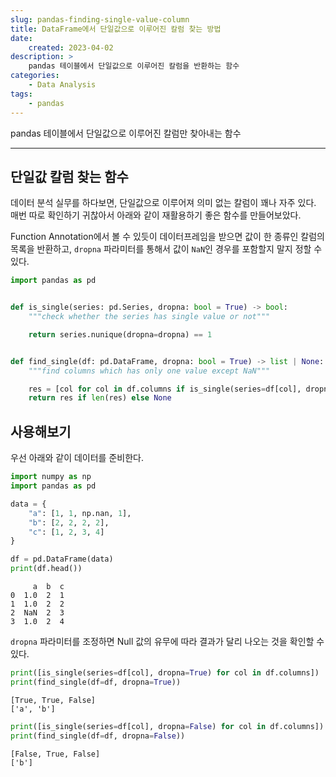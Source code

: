 ```yaml
---
slug: pandas-finding-single-value-column
title: DataFrame에서 단일값으로 이루어진 칼럼 찾는 방법
date:
    created: 2023-04-02
description: >
    pandas 테이블에서 단일값으로 이루어진 칼럼을 반환하는 함수
categories:
    - Data Analysis
tags:
    - pandas
---
```


pandas 테이블에서 단일값으로 이루어진 칼럼만 찾아내는 함수  

<!-- more -->

---

## 단일값 칼럼 찾는 함수

데이터 분석 실무를 하다보면, 단일값으로 이루어져 의미 없는 칼럼이 꽤나 자주 있다. 매번 따로 확인하기 귀찮아서 아래와 같이 재활용하기 좋은 함수를 만들어보았다.  

Function Annotation에서 볼 수 있듯이 데이터프레임을 받으면 값이 한 종류인 칼럼의 목록을 반환하고, `dropna` 파라미터를 통해서 값이 `NaN`인 경우를 포함할지 말지 정할 수 있다.  

```python
import pandas as pd


def is_single(series: pd.Series, dropna: bool = True) -> bool:
    """check whether the series has single value or not"""

    return series.nunique(dropna=dropna) == 1


def find_single(df: pd.DataFrame, dropna: bool = True) -> list | None:
    """find columns which has only one value except NaN"""

    res = [col for col in df.columns if is_single(series=df[col], dropna=dropna)]
    return res if len(res) else None
```

## 사용해보기

우선 아래와 같이 데이터를 준비한다.  

```python
import numpy as np
import pandas as pd

data = {
    "a": [1, 1, np.nan, 1],
    "b": [2, 2, 2, 2],
    "c": [1, 2, 3, 4]
}

df = pd.DataFrame(data)
print(df.head())
```
```
     a  b  c
0  1.0  2  1
1  1.0  2  2
2  NaN  2  3
3  1.0  2  4
```

`dropna` 파라미터를 조정하면 Null 값의 유무에 따라 결과가 달리 나오는 것을 확인할 수 있다.  

```python
print([is_single(series=df[col], dropna=True) for col in df.columns])
print(find_single(df=df, dropna=True))
```
```
[True, True, False]
['a', 'b']
```
```python
print([is_single(series=df[col], dropna=False) for col in df.columns])
print(find_single(df=df, dropna=False))
```
```
[False, True, False]
['b']
```

